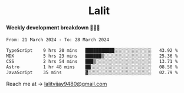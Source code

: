 <h1 align="center">Lalit</h1>

#### Weekly development breakdown 👨🏻‍💻
<!--START_SECTION:waka-->

```txt
From: 21 March 2024 - To: 28 March 2024

TypeScript    9 hrs 20 mins   ███████████░░░░░░░░░░░░░░   43.92 %
MDX           5 hrs 23 mins   ██████▒░░░░░░░░░░░░░░░░░░   25.36 %
CSS           2 hrs 54 mins   ███▒░░░░░░░░░░░░░░░░░░░░░   13.71 %
Astro         1 hr 48 mins    ██░░░░░░░░░░░░░░░░░░░░░░░   08.50 %
JavaScript    35 mins         ▓░░░░░░░░░░░░░░░░░░░░░░░░   02.79 %
```

<!--END_SECTION:waka-->

Reach me at → lalitvijay9480@gmail.com
